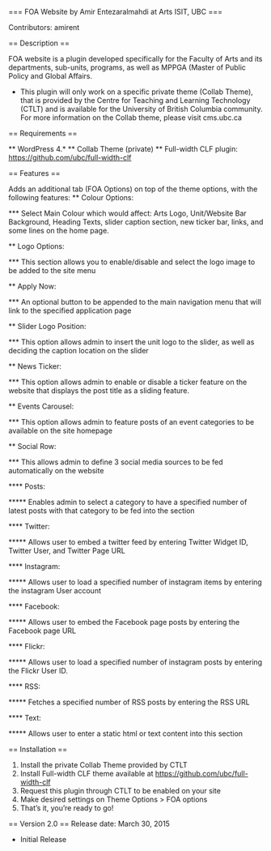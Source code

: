 === FOA Website by Amir Entezaralmahdi at Arts ISIT, UBC ===

Contributors: amirent

== Description ==

FOA website is a plugin developed specifically for the Faculty of Arts and its departments, sub-units, programs, as well as MPPGA (Master of Public Policy and Global Affairs.

* This plugin will only work on a specific private theme (Collab Theme), that is provided by the Centre for Teaching and Learning Technology (CTLT) and is available for the University of British Columbia community. For more information on the Collab theme, please visit cms.ubc.ca

== Requirements ==

** WordPress 4.* 
** Collab Theme (private)
** Full-width CLF plugin: https://github.com/ubc/full-width-clf

== Features ==

Adds an additional tab (FOA Options) on top of the theme options, with the following features:
** Colour Options:

*** Select Main Colour which would affect: Arts Logo, Unit/Website Bar Background, Heading Texts, slider caption section, new ticker bar, links, and some lines on the home page.

** Logo Options:

*** This section allows you to enable/disable and select the logo image to be added to the site menu

** Apply Now:

*** An optional button to be appended to the main navigation menu that will link to the specified application page

** Slider Logo Position:

*** This option allows admin to insert the unit logo to the slider, as well as deciding the caption location on the slider

** News Ticker:

*** This option allows admin to enable or disable a ticker feature on the website that displays the post title as a sliding feature.

** Events Carousel:

*** This option allows admin to feature posts of an event categories to be available on the site homepage

** Social Row:

*** This allows admin to define 3 social media sources to be fed automatically on the website

**** Posts:

***** Enables admin to select a category to have a specified number of latest posts with that category to be fed into the section

**** Twitter:


***** Allows user to embed a twitter feed by entering Twitter Widget ID, Twitter User, and Twitter Page URL

**** Instagram:

***** Allows user to load a specified number of instagram items by entering the instagram User account

**** Facebook:

***** Allows user to embed the Facebook page posts by entering the Facebook page URL

**** Flickr:

***** Allows user to load a specified number of instagram posts by entering the Flickr User ID.

**** RSS:

***** Fetches a specified number of RSS posts by entering the RSS URL

**** Text:

***** Allows user to enter a static html or text content into this section

== Installation ==

1. Install the private Collab Theme provided by CTLT
2. Install Full-width CLF theme available at https://github.com/ubc/full-width-clf
3. Request this plugin through CTLT to be enabled on your site
4. Make desired settings on Theme Options > FOA options
5. That’s it, you’re ready to go!

== Version 2.0 ==
Release date: March 30, 2015

* Initial Release 
 
